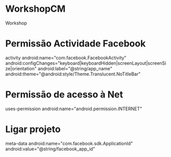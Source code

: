 # WorkshopCM
Workshop

# Permissão Actividade Facebook

activity
            android:name="com.facebook.FacebookActivity"
            android:configChanges="keyboard|keyboardHidden|screenLayout|screenSize|orientation"
            android:label="@string/app_name"
            android:theme="@android:style/Theme.Translucent.NoTitleBar" 
            
            
# Permissão de acesso à Net

uses-permission android:name="android.permission.INTERNET" 

# Ligar projeto

meta-data
            android:name="com.facebook.sdk.ApplicationId"
            android:value="@string/facebook_app_id" 
